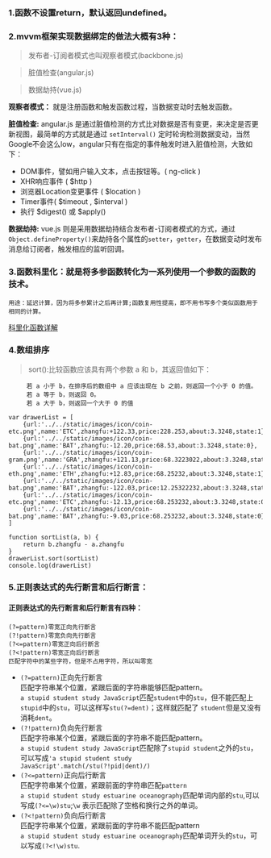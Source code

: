 ### 1.函数不设置return，默认返回undefined。

### 2.mvvm框架实现数据绑定的做法大概有3种：
>发布者-订阅者模式也叫观察者模式(backbone.js)

>脏值检查(angular.js)

>数据劫持(vue.js)

**观察者模式：** 就是注册函数和触发函数过程，当数据变动时去触发函数。


**脏值检查:** angular.js 是通过脏值检测的方式比对数据是否有变更，来决定是否更新视图，最简单的方式就是通过 `setInterval()` 定时轮询检测数据变动，当然Google不会这么low，angular只有在指定的事件触发时进入脏值检测，大致如下：

- DOM事件，譬如用户输入文本，点击按钮等。( ng-click ) 
- XHR响应事件 ( $http ) 
- 浏览器Location变更事件 ( $location ) 
- Timer事件( $timeout , $interval ) 
- 执行 $digest() 或 $apply()

**数据劫持:** vue.js 则是采用数据劫持结合发布者-订阅者模式的方式，通过`Object.defineProperty()`来劫持各个属性的`setter`，`getter`，在数据变动时发布消息给订阅者，触发相应的监听回调。
    
### 3.函数科里化：就是将多参函数转化为一系列使用一个参数的函数的技术。
    用途：延迟计算，因为将多参累计之后再计算;函数复用性提高，即不用书写多个类似函数用于相同的计算。
    
   [科里化函数详解](https://github.com/mqyqingfeng/Blog/issues/42)
### 4.数组排序  
> sort():比较函数应该具有两个参数 a 和 b，其返回值如下：
         
         若 a 小于 b，在排序后的数组中 a 应该出现在 b 之前，则返回一个小于 0 的值。
         若 a 等于 b，则返回 0。
         若 a 大于 b，则返回一个大于 0 的值  
```angular2html
var drawerList = [
    {url:'../../static/images/icon/coin-etc.png',name:'ETC',zhangfu:+122.33,price:228.253,about:3.3248,state:1},
    {url:'../../static/images/icon/coin-bat.png',name:'BAT',zhangfu:-12.20,price:68.53,about:3.3248,state:0},
    {url:'../../static/images/icon/coin-gram.png',name:'GRA',zhangfu:+121.13,price:68.3223022,about:3.3248,state:1},
    {url:'../../static/images/icon/coin-eth.png',name:'ETH',zhangfu:+12.83,price:68.25232,about:3.3248,state:1},
    {url:'../../static/images/icon/coin-bat.png',name:'BAT',zhangfu:-122.03,price:12.25322232,about:3.3248,state:0},
    {url:'../../static/images/icon/coin-etc.png',name:'ETC',zhangfu:-12.13,price:68.253232,about:3.3248,state:0},
    {url:'../../static/images/icon/coin-bat.png',name:'BAT',zhangfu:-9.03,price:68.253232,about:3.3248,state:0},
]

function sortList(a, b) {
    return b.zhangfu - a.zhangfu
}
drawerList.sort(sortList)
console.log(drawerList)
```
### 5.正则表达式的先行断言和后行断言：  
#### 正则表达式的先行断言和后行断言有四种：  
```
(?=pattern)零宽正向先行断言
(?!pattern)零宽负向先行断言
(?<=pattern)零宽正向后行断言
(?<!pattern)零宽正向后行断言
匹配字符中的某些字符，但是不占用字符，所以叫零宽
```  
- `(?=pattern)`正向先行断言  
匹配字符串某个位置，紧跟后面的字符串能够匹配pattern。  
`a stupid student study JavaScript`匹配`student`中的`stu`，但不能匹配上`stupid`中的`stu`，可以这样写`stu(?=dent)`；这样就匹配了
`student`但是又没有消耗`dent`。
- `(?!pattern)`负向先行断言  
匹配字符串某个位置，紧跟后面的字符串不能匹配pattern。  
`a stupid student study JavaScript`匹配除了`stupid student`之外的`stu`，可以写成`'a stupid student study JavaScript'.match(/stu(?!pid|dent)/)
`
- `(?<=pattern)`正向后行断言  
匹配字符串某个位置，紧跟前面的字符串匹配`pattern`  
`a stupid student study estuarine oceanography`匹配单词内部的`stu`,可以写成`(?<=\w)stu`;`\w`
表示匹配除了空格和换行之外的单词。
- `(?<!pattern)`负向后行断言  
匹配字符串某个位置，紧跟前面的字符串不能匹配pattern  
`a stupid student study estuarine oceanography`匹配单词开头的`stu`，可以写成`(?<!\w)stu`.
